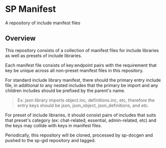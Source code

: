 # SP Manifest

A repository of include manifest files

## Overview

This repository consists of a collection of manifest files for include libraries
as well as presets of include libraries.

Each manifest file consists of key:endpoint pairs with the requirement that key be unique across all non-preset manifest files in this repository.

For standard include library manifest, there should the primary entry include file, in additional to any nested includes that the primary be import and any children includes should be prefixed by the parent's name.
  > Ex: json library imports object.inc, definitions.inc, etc, therefore the entry keys should be json, json_object, json_definitions, and etc.

For preset of include libraries, it should consist pairs of includes that suits that preset's category (ex: chat-related, essential, admin-related, etc) and the keys may collide with keys in manifest files.

Periodically, this repository will be cloned, processed by sp-docgen and pushed to the sp-gid repository and tagged.
